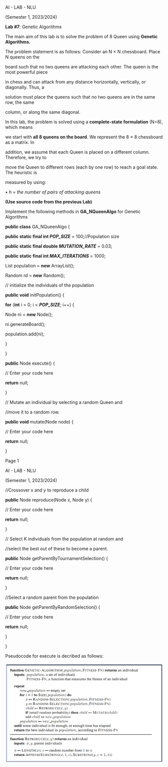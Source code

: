 <a name="br1"></a>

AI - LAB - NLU

(Semester 1, 2023/2024)

**Lab #7**: Genetic Algorithms

The main aim of this lab is to solve the problem of 8 Queen using **Genetic Algorithms.**


The problem statement is as follows: Consider an N × N chessboard. Place N queens on the

board such that no two queens are attacking each other. The queen is the most powerful piece

in chess and can attack from any distance horizontally, vertically, or diagonally. Thus, a

solution must place the queens such that no two queens are in the same row, the same

column, or along the same diagonal.

In this lab, the problem is solved using a **complete-state formulation** (N=8), which means

we start with **all 8 queens on the board**. We represent the 8 × 8 chessboard as a matrix. In

addition, we assume that each Queen is placed on a different column. Therefore, we try to

move the Queen to different rows (each by one row) to reach a goal state. The heuristic is

measured by using:

• *h = the number of pairs of attacking queens*

**(Use source code from the previous Lab)**

Implement the following methods in **GA\_NQueenAlgo** for Genetic Algorithms

**public class** GA\_NQueenAlgo {

**public static final int *POP\_SIZE*** = 100;//Population size

**public static final double *MUTATION\_RATE*** = 0.03;

**public static final int *MAX\_ITERATIONS*** = 1000;

List<Node> population = **new** ArrayList<Node>();

Random rd = **new** Random();

// initialize the individuals of the population

**public void** initPopulation() {

**for** (**int** i = 0; i < ***POP\_SIZE***; i++) {

Node ni = **new** Node();

ni.generateBoard();

population.add(ni);

}

}

**public** Node execute() {

// Enter your code here

**return** null;

}

// Mutate an individual by selecting a random Queen and

//move it to a random row.

**public void** mutate(Node node) {

// Enter your code here

**return** null;

}

Page 1



<a name="br2"></a>

AI - LAB - NLU

(Semester 1, 2023/2024)

//Crossover x and y to reproduce a child

**public** Node reproduce(Node x, Node y) {

// Enter your code here

**return** null;

}

// Select K individuals from the population at random and

//select the best out of these to become a parent.

**public** Node getParentByTournamentSelection() {

// Enter your code here

**return** null;

}

//Select a random parent from the population

**public** Node getParentByRandomSelection() {

// Enter your code here

**return** null;

}

}

Pseudocode for execute is decribed as follows:

![Alt text](image-1Lab7.png)

